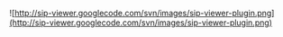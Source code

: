 ![http://sip-viewer.googlecode.com/svn/images/sip-viewer-plugin.png](http://sip-viewer.googlecode.com/svn/images/sip-viewer-plugin.png)